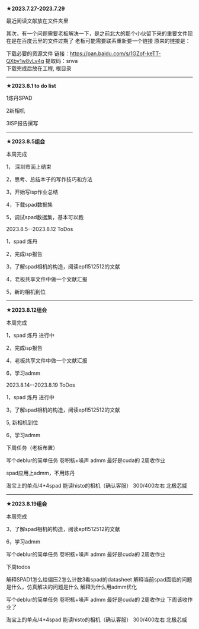 **★2023.7.27-2023.7.29**

最近阅读文献放在文件夹里

其次，有一个问题需要老板解决一下，是之前北大的那个小伙留下来的重要文件现在是在百度云里的文件过期了
老板可能需要联系重新要一个链接
原来的链接是：

下载必要的资源文件
链接：https://pan.baidu.com/s/1GZof-keTT-QXbv1w8vLv4g 
提取码：snva   
下载完成后放在工程, 根目录

------------------------------------------

**★2023.8.1 to do list**

1炼丹SPAD

2新相机

3ISP报告撰写

------------------------------------------

**★2023.8.5组会**

本周完成

1， 深圳市面上结束

2，思考、总结本子的写作技巧和方法

3，开始写isp作业总结

4，下载spad数据集

5，调试spad数据集，基本可以跑

2023.8.5--2023.8.12 ToDos

1，spad 炼丹

2，完成isp报告

3，了解spad相机的构造，阅读epfl512512的文献

4，老板共享文件中做一个文献汇报

5，新的相机到位

------------------------------------------

**★2023.8.12组会**

本周完成

1，spad 炼丹 进行中

2，完成isp报告

4，老板共享文件中做一个文献汇报

6，学习admm

2023.8.14--2023.8.19 ToDos

1，spad 炼丹 进行中

3，了解spad相机的构造，阅读epfl512512的文献

5, 新相机到位

6，学习admm

下周任务（老板布置）

写个deblur的简单任务
卷积核+噪声
admm
最好是cuda的
2周收作业

spad应用上admm，不用炼丹

淘宝上的单点/4*4spad
能读histo的相机（确认客服）
300/400左右
北极芯威

------------------------------------------

**★2023.8.19组会**

本周完成

3，了解spad相机的构造，阅读epfl512512的文献

6，学习admm

写个deblur的简单任务
卷积核+噪声
admm
最好是cuda的
2周收作业


下周todos

解释SPAD1怎么给偏压2怎么计数3看spad的datasheet
解释当前spad面临的问题是什么，仿真解决的问题是什么
解释为什么用admm优化

写个deblur的简单任务
卷积核+噪声
admm
最好是cuda的
2周收作业
下周该收作业了


淘宝上的单点/4*4spad
能读histo的相机（确认客服）
300/400左右
北极芯威








